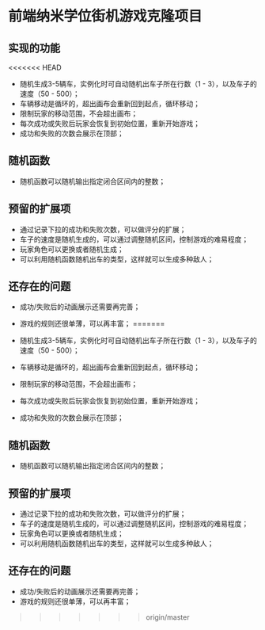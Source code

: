 前端纳米学位街机游戏克隆项目
===============================

## 实现的功能
<<<<<<< HEAD

* 随机生成3-5辆车，实例化时可自动随机出车子所在行数（1 - 3），以及车子的速度（50 - 500）；
* 车辆移动是循环的，超出画布会重新回到起点，循环移动；
* 限制玩家的移动范围，不会超出画布；
* 每次成功或失败后玩家会恢复到初始位置，重新开始游戏；
* 成功和失败的次数会展示在顶部；

## 随机函数

* 随机函数可以随机输出指定闭合区间内的整数；

## 预留的扩展项

* 通过记录下拉的成功和失败次数，可以做评分的扩展；
* 车子的速度是随机生成的，可以通过调整随机区间，控制游戏的难易程度；
* 玩家角色可以更换或者随机生成；
* 可以利用随机函数随机出车的类型，这样就可以生成多种敌人；

## 还存在的问题  

* 成功/失败后的动画展示还需要再完善；
* 游戏的规则还很单薄，可以再丰富；
=======

* 随机生成3-5辆车，实例化时可自动随机出车子所在行数（1 - 3），以及车子的速度（50 - 500）；
* 车辆移动是循环的，超出画布会重新回到起点，循环移动；
* 限制玩家的移动范围，不会超出画布；
* 每次成功或失败后玩家会恢复到初始位置，重新开始游戏；
* 成功和失败的次数会展示在顶部；

## 随机函数  

* 随机函数可以随机输出指定闭合区间内的整数；

## 预留的扩展项

* 通过记录下拉的成功和失败次数，可以做评分的扩展；
* 车子的速度是随机生成的，可以通过调整随机区间，控制游戏的难易程度；
* 玩家角色可以更换或者随机生成；
* 可以利用随机函数随机出车的类型，这样就可以生成多种敌人；

## 还存在的问题  

* 成功/失败后的动画展示还需要再完善；
* 游戏的规则还很单薄，可以再丰富；
>>>>>>> origin/master

